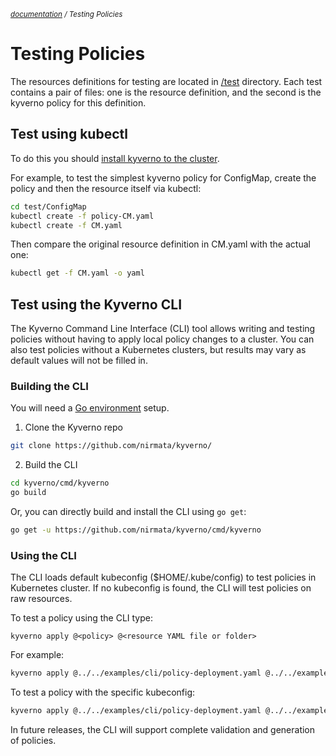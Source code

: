 <small>*[documentation](/README.md#documentation) / Testing Policies*</small>


# Testing Policies 
The resources definitions for testing are located in [/test](/test) directory. Each test contains a pair of files: one is the resource definition, and the second is the kyverno policy for this definition.

## Test using kubectl
To do this you should [install kyverno to the cluster](/documentation/installation.md).

For example, to test the simplest kyverno policy for ConfigMap, create the policy and then the resource itself via kubectl:

````bash
cd test/ConfigMap
kubectl create -f policy-CM.yaml
kubectl create -f CM.yaml
````
Then compare the original resource definition in CM.yaml with the actual one:

````bash
kubectl get -f CM.yaml -o yaml
````

## Test using the Kyverno CLI

The Kyverno Command Line Interface (CLI) tool allows writing and testing policies without having to apply local policy changes to a cluster. You can also test policies without a Kubernetes clusters, but results may vary as default values will not be filled in.

### Building the CLI

You will need a [Go environment](https://golang.org/doc/install) setup.

1. Clone the Kyverno repo

````bash
git clone https://github.com/nirmata/kyverno/
````

2. Build the CLI

````bash
cd kyverno/cmd/kyverno
go build
````

Or, you can directly build and install the CLI using `go get`:

````bash
go get -u https://github.com/nirmata/kyverno/cmd/kyverno
````

### Using the CLI

The CLI loads default kubeconfig ($HOME/.kube/config) to test policies in Kubernetes cluster. If no kubeconfig is found, the CLI will test policies on raw resources.

To test a policy using the CLI type:

`kyverno apply @<policy> @<resource YAML file or folder>`

For example:

```bash
kyverno apply @../../examples/cli/policy-deployment.yaml @../../examples/cli/resources
```

To test a policy with the specific kubeconfig:

```bash
kyverno apply @../../examples/cli/policy-deployment.yaml @../../examples/cli/resources --kubeconfig $PATH_TO_KUBECONFIG_FILE
```

In future releases, the CLI will support complete validation and generation of policies.

